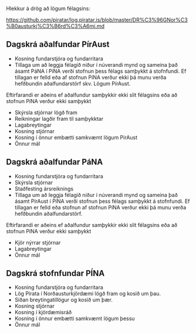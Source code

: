 Hlekkur á drög að lögum félagsins:

https://github.com/piratar/log.piratar.is/blob/master/DR%C3%96GNor%C3%B0austurkj%C3%B6rd%C3%A6mi.md

## Dagskrá aðalfundar PírAust

* Kosning fundarstjóra og fundarritara
* Tillaga um að leggja félagið niður í núverandi mynd og sameina það ásamt PáNA í PíNA verði stofnun þess félags samþykkt á stofnfundi. Ef tillagan er felld eða af stofnun PíNA verður ekki þá munu verða hefðbundin aðalfundarstörf skv. Lögum PírAust.

Eftirfarandi er aðeins ef aðalfundur samþykkir ekki slit félagsins eða að stofnun PíNA verður ekki samþykkt
* Skýrsla stjórnar lögð fram
* Reikningar lagðir fram til samþykktar
* Lagabreytingar
* Kosning stjórnar
* Kosning í önnur embætti samkvæmt lögum PírAust
* Önnur mál

 ## Dagskrá aðalfundar PáNA
 * Kosning fundarstjóra og fundarritara
 * Skýrsla stjórnar
 * Staðfesting ársreiknings
 * Tillaga um að leggja félagið niður í núverandi mynd og sameina það
 ásamt PírAust í PíNA verði stofnun þess félags samþykkt á stofnfundi.
 Ef tillagan er felld eða stofnun af stofnun PíNA verður ekki þá munu verða
 hefðbundin aðalfundarstörf.
 
 Eftirfarandi er aðeins ef aðalfundur samþykkir ekki slit félagsins eða að stofnun PíNA verður ekki samþykkt

 * Kjör nýrrar stjórnar
 * Lagabreytingar
 * Önnur mál

 ## Dagskrá stofnfundar PÍNA
 
 * Kosning fundarstjóra og fundarritara
 * Lög Pírata í Norðausturkjördæmi lögð fram og kosið um þau.
 * Síðan breytingatillögur og kosið um þær.
 * Kosning stjórnar
 * Kosning í kjördæmisráð
 * Kosning í önnur embætti samkvæmt lögum þessu
 * Önnur mál

